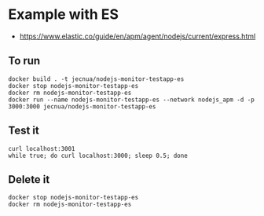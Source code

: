 # Example with ES

- https://www.elastic.co/guide/en/apm/agent/nodejs/current/express.html

## To run

    docker build . -t jecnua/nodejs-monitor-testapp-es
    docker stop nodejs-monitor-testapp-es
    docker rm nodejs-monitor-testapp-es
    docker run --name nodejs-monitor-testapp-es --network nodejs_apm -d -p 3000:3000 jecnua/nodejs-monitor-testapp-es

## Test it

    curl localhost:3001
    while true; do curl localhost:3000; sleep 0.5; done

## Delete it

    docker stop nodejs-monitor-testapp-es
    docker rm nodejs-monitor-testapp-es
